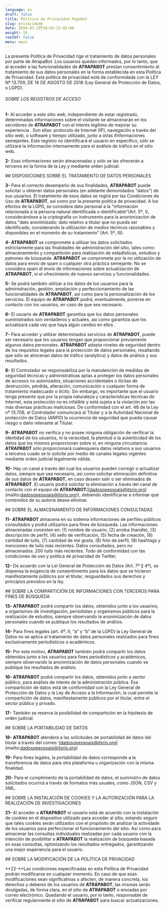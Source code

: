 ```yaml
---
language: es
draft: false
title: Política de Privacidad Pegabot
slug: privacidade
date: 2018-03-29T18:42:22-03:00
weight: 10
rootOf: false
menu: main
---
```

La presente Política de Privacidad rige el tratamiento de datos personales por parte de AtrapaBot. Los usuarios quedan informados, por lo tanto, que al acceder a las funcionalidades de **ATRAPABOT** prestan consentimiento al tratamiento de sus datos personales en la forma establecida en esta Política de Privacidad. Esta política de privacidad está de conformidade con la LEY Nº 13.709, DE 14 DE AGOSTO DE 2018 (Ley General de Protección de Datos, o LGPD). 



###### SOBRE LOS REGISTROS DE ACCESO

 **1-** Al acceder a este sitio web, independiente de estar registrado, determinadas informaciones sobre el visitante se almacenarán en los servidores de **ATRAPABOT** con el interés legítimo de mejorar su experiencia . Son ellas: protocolo de Internet (IP), navegación a través del sitio web, o software y tiempo utilizado, junto a otras ifnformaciones semejantes. Este registro no identificará el usuario en específico, sólo se utilizará la información internamente para el análisis de tráfico en el sitio web. 

**2-** Esas informaciones serán almacenadas y sólo se las ofrecerán a terceros en la forma de la Ley y mediante orden judicial. 

\## DISPOSICIONES SOBRE EL TRATAMIENTO DE DATOS PERSONALES

 **3-** Para el correcto desempeño de sus finalidades, **ATRAPABOT** puede solicitar u obtener datos personales (en adelante demonidados "datos") de sus usuarios. El tratamiento de esos datos se regirá por las Condiciones de Uso de **ATRAPABOT**, así como por la presente política de privacidad. A los efectos de la LGPD, se considera dato personal a la "información relacionada a la persona natural identificada o identificable"(Art. 5º, I), considerándose a la criptografía un instrumento para la anonimización de datos "dato anonimizado: dato relativo a titular que no pueda ser identificado, considerando la utilización de medios técnicos razonables y disponibles en el momento de su tratamiento” (Art. 5º, III).

 **4- ATRAPABOT** se compromete a utilizar los datos solicitados estrictamente para las finalidades de administración del sitio, tales como: almacenamiento y compartición para realización de estadísticas, estudios y patrones de búsqueda. **ATRAPABOT** se compromete por la no utilización de datos para envío de spam o cualquier otra práctica semejante. No se considera spam el envío de informaciones sobre actualización de **ATRAPABOT**, ni el ofrecimiento de nuevos servicios y funcionalidades. 

**5-** Se podrá también utilizar a los datos de los usuarios para la administración, gestión, ampliación y perfeccionamiento de las funcionalidades de **ATRAPABOT**, así como para la personalización de los servicios. El equipo de **ATRAPABOT** podrá, eventualmente, ponerse en contacto con los usuarios, en caso de que sea necesario. 

**6-** El usuario de **ATRAPABOT** garantiza que los datos personales suministrados son verdaderos y actuales, así como garantiza que los actualizará cada vez que haya algún cambio en ellos .

 **7-** Para acceder y utilizar determinados servicios de **ATRAPABOT**, puede ser necesario que los usuarios tengan que proporcionar previamente algunos datos personales. **ATRAPABOT** adopta niveles de seguridad dentro de los requisitos legales para la protección de datos personales, resaltando que sólo se almcenan datos de tráfico (analytics) y datos de análisis y sus resultados.

**8-** El Controlador se responsabiliza por la manutención de medidas de seguridad técnicas y administrativas aptas a proteger los datos personales de accesos no autorizados, situaciones accidentales o ilícitas de destrucción, pérdida, alteración, comunicación o cualquier forma de tratamiento inadecuado o ilícito. Sin embargo, es importante que el usuario tenga presente que por la propia naturaleza y características técnicas de Internet, esta protección no es infalible y está sujeta a la violación por las más diversas prácticas maliciosas. De conformidad con el art. 48 de la Ley nº 13.709, el Controlador comunicará al Titular y a la Autoridad Nacional de protección de Datos (ANPD) la ocurrencia de seguridad que pueda causar riesgo o daño relevante al Titular.

**9-** **ATRAPABOT** no verifica y no posee ninguna obligación de verificar la identidad de los usuarios, ni la veracidad, la plenitud o la autenticidad de los datos que los mismos proporcionan sobre sí, en ninguna circustancia. **ATRAPABOT** sólo proporcionará cualesquiera datos relativos a sus usuarios a terceros cuado se lo solicite por medio de canales legales vigentes mediante orden judicial legalmente válida. 

**10-** Hay un canal a través del cual los usuarios pueden corregir o actualizar datos, siempre que sea necesario, así como solicitar eliminación definitiva de sus datos de **ATRAPABOT**, en caso deseen salir o ser eliminados de **ATRAPABOT**. El usuario podrá solicitar la eliminación a través del canal de contacto con el equipo de **ATRAPABOT**(\[dadosopessoais@itsrio.org](mailto:dadosopessoais@itsrio.org)), debiendo identificarse e informar qué contenidos de su autoría desea eliminar. 

\## SOBRE EL ALMACENAMIENTO DE INFORMACIONES CONSULTADAS

 **11-** **ATRAPABOT** almacena en su sistema informaciones de perfiles públicos consultados y podrá utilizarlos para fines de búsqueda. Las informaciones almacenadas consisten en: (1) nombre de usuario, (2) arroba (handle), (3) descripción de perfil, (4) sello de verificación, (5) fecha de creación, (6) cantidad de tuits, (7) cantidad de me gusta, (8) foto de perfil, (9) hashtags y menciones de tuits más recientes. Datos consultados, pero no almacenados: 200 tuits más recientes. Todo de conformidad con las condiciones de uso y política de privacidad de Twitter. 

**12-** De acuerdo con la Lei General de Protección de Datos (Art. 7º § 4º), se dispensa la exigencia de consentimiento para los datos que se hicieron manifestamente públicos por el titular, resguardados sus derechos y princípios previstos en la ley. 

\## SOBRE LA COMPARTICIÓN DE INFORMACIONES CON TERCEROS PARA FINES DE BÚSQUEDA

 **13-** **ATRAPABOT** podrá compartir los datos, obtenidos junto a los usuarios, a organismos de investigación, periodistas y organismos públicos para la realización de estudios, siempre observando la anonimización de datos personales cuando se publique los resultados de análisis. 

**14-** Para fines legales (art. 4º, II, “a” y “b” de la LGPD) la Ley General de Datos no se aplica al tratamiento de datos personales realizados para fines exclusivamente periodísticos o académicos. 

**15-** Por este motivo, **ATRAPABOT** también podrá compartir los datos obtenidos junto a los usuarios para fines periodísticos y académicos, siempre observando la anonimización de datos personales cuando se publique los resultados de análisis. 

**16- ATRAPABOT** podrá compartir los datos, obtenidos junto a sector público, para análisis de interés de la administración pública. Esa compartición de datos está de conformidad con la Ley General de Protección de Datos y la Ley de Acceso a la Información, la cual permite la compartición de datos, manifiestamente públicos por el titular, entre el sector público y privado. 

**17-** También se reserva la posibilidad de compartición en la hipótesis de orden judicial. 

\## SOBRE LA PORTABILIDAD DE DATOS 

**18- ATRAPABOT** atenderá a las solicitudes de portabilidad de datos del titular a través del correo: \[dadosopessoais@itsrio.org](mailto:dadosopessoais@itsrio.org) 

**19-** Para fines legales, la portabilidad de datos corresponde a la transferencia de datos para otra plataforma u organización con la misma finalidad. 

**20-** Para el cumplimiento de la portabilidad de datos, el suministro de datos solicitados ocurrirá a través de formatos más usuales, como JSON, CSV y XML. 

\## SOBRE LA INSTALACIÓN DE COOKIES Y LA AUTORIZACIÓN PARA LA REALIZACIÓN DE INVESTIGACIONES 

**21-** Al acceder a **ATRAPABOT** el usuario está de acuerdo con la instalación de cookies en el dispositivo utilizado para acceder al sitio, estando seguro que tales cookies serán utilizados con el propósito de analizar la actividade de los usuarios para perfeccionar el funcionamiento del sitio. Así como para almacenar las consultas individuales realizadas por cada usuario con la intención de posibilitar a **ATRAPABOT** la realización de búsqueda basada en esas consultas, optimizando los resultados entregados, garantizando una mejor experiencia para el usuario. 

\## SOBRE LA MODIFICACIÓN DE LA POLÍTICA DE PRIVACIDAD

 **22-**Las condiciones especificadas en esta Política de Privacidad podrán modificarse en cualquier momento. En caso de que esas modificaciones sean significativas o afecten, de manera concreta, los derechos y deberes de los usuarios de **ATRAPABOT**, las mismas serán divulgadas, de forma clara, en el sitio de **ATRAPABOT** o enviadas por correo electrónico. Quedando el usuario, por lo tanto, responsable de verificar regularmente el sitio de **ATRAPABOT** para buscar actualizaciones.